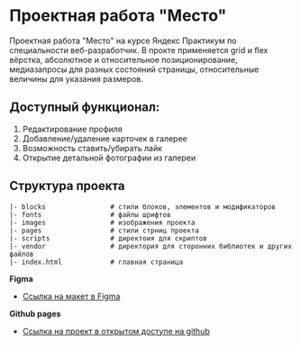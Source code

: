 # Проектная работа "Место"

Проектная работа "Место" на курсе Яндекс Практикум по специальности веб-разработчик.
В прокте применяется grid и flex вёрстка, абсолютное и относительное позиционирование,
медиазапросы для разных состояний страницы, относительные величины для указания размеров.

## Доступный функционал:

1. Редактирование профиля
2. Добавление/удаление карточек в галерее
3. Возможность ставить/убирать лайк
4. Открытие детальной фотографии из галереи

## Структура проекта
```
|- blocks                # стили блоков, элементов и модификаторов
|- fonts                 # файлы шрифтов
|- images                # изображения проекта
|- pages                 # стили стрниц проекта
|- scripts               # директоия для скриптов
|- vendor                # директория для сторонних библиотек и других файлов
|- index.html            # главная страница
```

**Figma**

* [Ссылка на макет в Figma](https://www.figma.com/file/2cn9N9jSkmxD84oJik7xL7/JavaScript.-Sprint-4?node-id=28212%3A269&t=tFaZvnnUX0MRsDks-0)

**Github pages**

* [Ссылка на проект в открытом доступе на github](https://wildjuk.github.io/mesto/)
